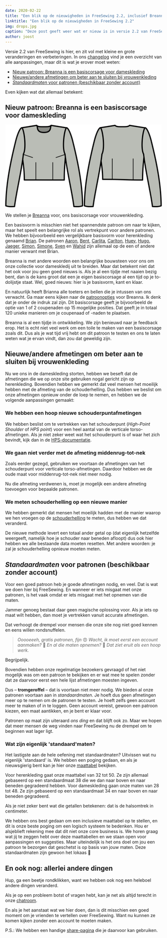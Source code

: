 ```yaml
---
date: 2020-02-22
title: "Een blik op de nieuwigheden in FreeSewing 2.2, inclusief Breanna, ons basiscorsage voor dameskleding"
linktitle: "Een blik op de nieuwigheden in FreeSewing 2.2"
img: drops.jpg
caption: "Deze post geeft weer wat er nieuw is in versie 2.2 van FreeSewing"
author: joost
---
```



Versie 2.2 van FreeSewing is hier, en zit vol met kleine en grote veranderingen en verbeteringen. In ons [changelog](https://github.com/freesewing/freesewing/blob/develop/CHANGELOG.md) vind je een overzicht van alle aanpassingen, maar dit is wat je erover moet weten:

 - [Nieuw patroon: Breanna is een basiscorsage voor dameskleding](#nieuw-patroon-breanna-basiscorsage-dames)
 - [Nieuwe/andere afmetingen om beter aan te sluiten bij vrouwenkleding](#nieuwe-afmetingen-voor-dameskleding)
 - [*Standaardmaten* voor patronen (beschikbaar zonder account)](#standaardmaten-voor-patronen-zonder-account)

Even kijken wat dat allemaal betekent:

## Nieuw patroon: Breanna is een basiscorsage voor dameskleding

![Lijntekening voor Breanna](breanna.svg)

We stellen je [Breanna](/designs/breanna/) voor, ons basiscorsage voor vrouwenkleding.

Een basisvorm is misschien niet het spannendste patroon om naar te kijken, maar het speelt een belangrijke rol als vertrekpunt voor andere patronen. We hebben bijvoorbeeld een vergelijkbare basisvorm voor herenkleding genaamd [Brian](/designs/brian/). De patronen [Aaron](/designs/aaron/), [Bent](/designs/bent/), [Carlita](/designs/carlita/), [Carlton](/designs/carlton/), [Huey](/designs/huey/), [Hugo](/designs/hugo/), [Jaeger](/designs/jaeger/), [Simon](/designs/simon/), [Simone](/designs/simone/), [Sven](/designs/sven/) en [Wahid](/designs/wahid/) zijn allemaal op de een of andere manier verwant met Brian.

Breanna is met andere woorden een belangrijke bouwsteen voor ons om onze collectie voor dameskledij uit te breiden. Maar dat betekent niet dat het ook voor jou geen goed nieuws is. Als je al een tijdje met naaien bezig bent, dan is de kans groot dat een je eigen basiscorsage al een tijd op je to-dolijstje staat. Wel, goed nieuws: hier is je basisvorm, kant en klaar.

En natuurlijk heeft Brianna alle toeters en bellen die je intussen van ons verwacht. Ga maar eens kijken naar de [patroonopties](http://localhost:8000/docs/patterns/breanna/options/) voor Breanna. Ik denk dat je onder de indruk zal zijn. Dit basiscorsage geeft je bijvoorbeeld de optie van 1 of 2 coupenaden op 15 mogelijke posities. Dat geeft je in totaal 120 unieke manieren om je coupenaad of -naden te plaatsen.

Breanna is al een tijdje in ontwikkeling. We zijn benieuwd naar je feedback erop. Het is echt niet veel werk om een toile te maken van een basiscorsage zoals dit. Dus als je wat tijd vrij hebt om dit patroon te testen en ons te laten weten wat je ervan vindt, dan zou dat geweldig zijn.


## Nieuwe/andere afmetingen om beter aan te sluiten bij vrouwenkleding

Nu we ons in de dameskleding storten, hebben we beseft dat de afmetingen die we op onze site gebruiken nogal gericht zijn op herenkleding. Bovendien hebben we gemerkt dat veel mensen het moeilijk hebben met de afmeting van de schouderhelling. Dus hebben we beslist om onze afmetingen opnieuw onder de loep te nemen, en hebben we de volgende aanpassingen gemaakt:

### We hebben een hoop nieuwe schouderpuntafmetingen

We hebben beslist om te vertrekken van het schouderpunt (*High-Point Shoulder* of *HPS point*) voor een heel aantal van de verticale torso-afmetingen. Als je niet zeker weet wat het schouderpunt is of waar het zich bevindt, kijk dan in de [HPS-documentatie](/docs/measurements/hps/).

### We gaan niet verder met de afmeting middenrug-tot-nek

Zoals eerder gezegd, gebruiken we voortaan de afmetingen van het schouderpunt voor verticale torso-afmetingen. Daardoor hebben we de oude maat voor middenrug-tot-nek niet meer nodig.

Nu die afmeting verdwenen is, moet je mogelijk een andere afmeting toevoegen voor bepaalde patronen.

### We meten schouderhelling op een nieuwe manier

We hebben gemerkt dat mensen het moeilijk hadden met de manier waarop we hen vroegen op de [schouderhelling](/docs/measurements/shoulderslope) te meten, dus hebben we dat veranderd.

De nieuwe methode levert een totaal ander getal op (dat eigenlijk hetzelfde weergeeft, namelijk hoe je schouder naar beneden afloopt) dus ook hier hebben we alle bestaande data moeten resetten. Met andere woorden: je zal je schouderhelling opnieuw moeten meten.

## *Standaardmaten* voor patronen (beschikbaar zonder account)

Voor een goed patroon heb je goede afmetingen nodig, en veel. Dat is wat we doen hier bij FreeSewing. En wanneer er iets misgaat met onze patronen, is het vaak omdat er iets misgaat met het opnemen van die maten.

Jammer genoeg bestaat daar geen magische oplossing voor. Als je iets op maat wilt hebben, dan moet je vertrekken vanuit accurate afmetingen.

Dat verhoogt de drempel voor mensen die onze site nog niet goed kennen en eens willen rondsnuffelen.

> *Ooooeeeh, gratis patronen, fijn* 😍 *Wacht, ik moet eerst een account aanmaken?* 🤔 *En al die maten opnemen?* 😬 *Dat ziet eruit als een hoop werk.*

Begrijpelijk.

Bovendien hebben onze regelmatige bezoekers gevraagd of het niet mogelijk was om een patroon te bekijken en er wat mee te spelen zonder dat ze daarvoor eerst een hele lijst afmetingen moesten ingeven.

Dus – __tromgeroffel__ – dat is voortaan niet meer nodig. We bieden al onze patronen voortaan aan in *standaardmaten*. Je hoeft dus geen afmetingen meer op te nemen om de patronen te testen. Je hoeft zelfs geen account meer te maken of in te loggen. Geen account vereist, gewoon een patroon kiezen, een maat aantikken, en je bent er klaar voor.

Patronen op maat zijn uiteraard *ons ding* en dat blijft ook zo. Maar we hopen dat meer mensen de weg vinden naar FreeSewing nu de drempel om te beginnen wat lager ligt.

### Wat zijn eigenlijk 'standaard'maten?

Het lastigste aan de hele oefening met standaardmaten? Uitvissen wat nu eigenlijk 'standaard' is. We hebben een poging gedaan, en als je nieuwsgierig bent kan je hier onze [maattabel](/docs/about/sizes/) bekijken.

Voor herenkleding gaat onze maattabel van 32 tot 50. Ze zijn allemaal gebaseerd op een standaardmaat 38 die we dan naar boven en naar beneden gegradeerd hebben. Voor dameskleding gaan onze maten van 28 tot 48. Ze zijn gebaseerd op een standaardmaat 34 en naar boven en naar beneden gegradeerd.

<Note>

Als je niet zeker bent wat die getallen betekenen: dat is de halsomtrek in centimeter.

</Note>

We hebben ons best gedaan om een inclusieve maattabel op te stellen, en dit is onze beste poging om een logisch systeem te bedenken. Hou er alsjeblieft rekening mee dat dit niet onze core business is. We horen graag wat jij te zeggen hebt over deze maattabellen en we staan open voor aanpassingen en suggesties. Maar uiteindelijk is het ons doel om jou een patroon te bezorgen dat geschetst is op basis van jouw maten. Deze standaardmaten zijn gewoon het lokaas 🤫


## En ook nog: allerlei andere dingen

Hup, ga een beetje rondklikken, want we hebben ook nog een heleboel andere dingen veranderd.

Als je op een probleem botst of vragen hebt, kan je net als altijd terecht in onze [chatroom](https://gitter.im/freesewing/chat).

En als je het aanstaat wat we hier doen, dan is dit misschien een goed moment om je vrienden te vertellen over FreeSewing. Want nu kunnen ze komen kijken zonder een account te moeten maken.

P.S.: We hebben een handige [share-pagina](/share/) die je daarvoor kan gebruiken.

